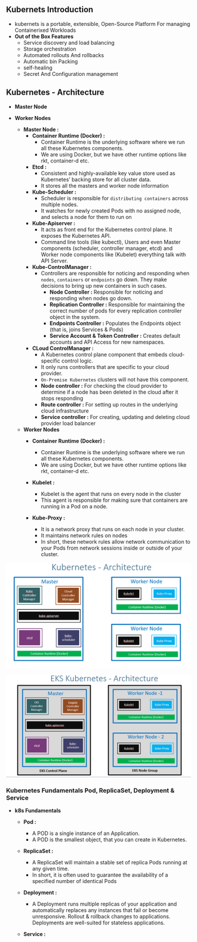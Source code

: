 ## Kubernets Introduction
* kubernets is a portable, extensible, Open-Source Platform For managing Containerixed Workloads
* **Out of the Box Features**
    * Service discovery and load balancing
    * Storage orchestration
    * Automated rollouts And rollbacks
    * Automatic bin Packing
    * self-healing
    * Secret And Configuration management

##  Kubernetes - Architecture 
- **Master Node**
- **Worker Nodes**
    * **Master Node :**
        - **Container Runtime (Docker) :** 
            * Container Runtime is the underlying software where we run all these Kubernetes components. 
            * We are using Docker, but we have other runtime options like rkt, container-d etc.
        - **Etcd :**
            * Consistent and highly-available key value store used as Kubernetes’ backing store for all cluster data.
            * It stores all the masters and worker node information
        - **Kube-Scheduler :**
            * Scheduler is responsible for `distributing containers` across multiple nodes.
            * It watches for newly created Pods with no assigned node, and selects a node for them to run on
        - **Kube-Apiserver :** 
            * It acts as front end for the Kubernetes control plane. It exposes the Kubernetes API.
            * Command line tools (like kubectl), Users and even Master components (scheduler, controller manager, etcd) and Worker node components like (Kubelet) everything talk with API Server. 
        - **Kube-ControlManager :**
            * Controllers are responsible for noticing and responding when `nodes`, `containers` or `endpoints` go down. They make decisions to bring up new containers in such cases. 
                - **Node Controller :** Responsible for noticing and responding when nodes go down.
                - **Replication Controller :** Responsible for maintaining the correct number of pods for every replication controller object in the system.
                - **Endpoints Controller    :** Populates the Endpoints object (that is, joins Services & Pods)
                - **Service Account & Token Controller :** Creates default accounts and API Access for new namespaces. 
        - **CLoud ControlManager :**
            * A Kubernetes control plane component that embeds cloud-specific control logic. 
            * It only runs controllers that are specific to your cloud provider. 
            * `On-Premise Kubernetes` clusters will not have this component. 
            - **Node controller :** For checking the cloud provider to determine if a node has been deleted in the cloud after it stops responding
            - **Route controller :** For setting up routes in the underlying cloud infrastructure
            - **Service controller :** For creating, updating and deleting cloud provider load balancer

    - **Worker Nodes**
        - **Container Runtime (Docker) :** 
            * Container Runtime is the underlying software where we run all these Kubernetes components. 
            * We are using Docker, but we have other runtime options like rkt, container-d etc.

        - **Kubelet :** 
            * Kubelet is the agent that runs on every node in the cluster
            * This agent is responsible for making sure that containers are running in a Pod on a node.

        - **Kube-Proxy :**
            * It is a network proxy that runs on each node in your cluster.
            * It maintains network rules on nodes 
            * In short, these network rules allow network communication to your Pods from network sessions inside or outside of your cluster.

<p align="center">
    <img src="https://github.com/sudheermuthyala/EKS/blob/main/Img/2023-03-07-11-30-41.png" />
      </p>

<p align="center">
    <img src="https://github.com/sudheermuthyala/EKS/blob/main/Img/2023-03-07-12-09-23.png" />
      </p>


### Kubernetes Fundamentals Pod, ReplicaSet, Deployment & Service
- **k8s Fundamentals**
    * **Pod :**
        * A POD is a single instance of an Application. 
        * A POD is the smallest object, that you can create in Kubernetes. 

    * **ReplicaSet :**
        * A ReplicaSet will maintain a stable set of replica Pods running at any given time. 
        * In short, it is often used to guarantee the availability of a specified number of identical Pods

    * **Deployment :** 
        * A Deployment runs multiple replicas of your application and automatically replaces any instances that fail or become unresponsive.
Rollout & rollback changes to applications. Deployments are well-suited for stateless applications.

    * **Service :**
